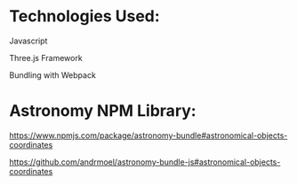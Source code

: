 # Technologies Used:

Javascript

Three.js Framework

Bundling with Webpack

# Astronomy NPM Library:

https://www.npmjs.com/package/astronomy-bundle#astronomical-objects-coordinates

https://github.com/andrmoel/astronomy-bundle-js#astronomical-objects-coordinates
